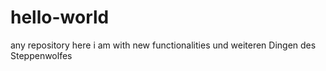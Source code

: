 # hello-world
any repository
here i am with new functionalities
und weiteren Dingen des Steppenwolfes
